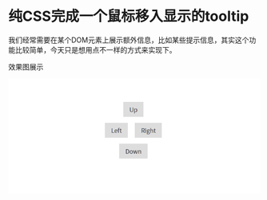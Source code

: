 <!--
 * @Descripttion: 
 * @version: 
 * @Author: Charles Guo
 * @Date: 2020-12-12 21:50:59
 * @LastEditors: Charles Guo
 * @LastEditTime: 2020-12-13 11:27:54
-->
# 纯CSS完成一个鼠标移入显示的tooltip

我们经常需要在某个DOM元素上展示额外信息，比如某些提示信息，其实这个功能比较简单，今天只是想用点不一样的方式来实现下。

效果图展示

![](https://github.com/CharlesGC/CDN-latest/raw/master/image/css-tooltip.gif)